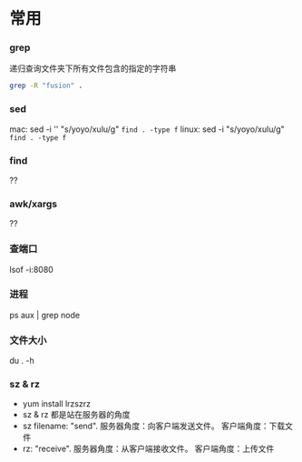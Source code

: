 
# 常用
### grep
递归查询文件夹下所有文件包含的指定的字符串
```bash
grep -R "fusion" .
```

### sed
mac: sed -i '' "s/yoyo/xulu/g" `find . -type f`
linux: sed -i "s/yoyo/xulu/g" `find . -type f`

### find
??

### awk/xargs
??

### 查端口
lsof -i:8080

### 进程
ps aux | grep node

### 文件大小
du . -h

### sz & rz
* yum install lrzszrz
* sz & rz 都是站在服务器的角度
* sz filename:  "send".  服务器角度：向客户端发送文件。  客户端角度：下载文件
* rz:  "receive".   服务器角度：从客户端接收文件。  客户端角度：上传文件
